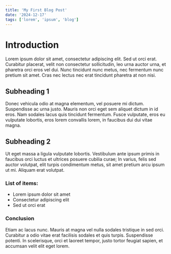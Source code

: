 ```yaml
---
title: 'My First Blog Post'
date: '2024-12-17'
tags: ['lorem', 'ipsum', 'blog']
---
```


# Introduction

Lorem ipsum dolor sit amet, consectetur adipiscing elit. Sed ut orci erat. Curabitur placerat, velit non consectetur sollicitudin, leo urna auctor urna, et pharetra orci eros vel dui. Nunc tincidunt nunc metus, nec fermentum nunc pretium sit amet. Cras nec lectus nec erat tincidunt pharetra at non nisi.

## Subheading 1

Donec vehicula odio at magna elementum, vel posuere mi dictum. Suspendisse ac urna justo. Mauris non orci eget sem aliquet dictum in id eros. Nam sodales lacus quis tincidunt fermentum. Fusce vulputate, eros eu vulputate lobortis, eros lorem convallis lorem, in faucibus dui dui vitae magna.

## Subheading 2

Ut eget massa a ligula vulputate lobortis. Vestibulum ante ipsum primis in faucibus orci luctus et ultrices posuere cubilia curae; In varius, felis sed auctor volutpat, elit turpis condimentum metus, sit amet pretium arcu ipsum ut mi. Aliquam erat volutpat.

### List of items:

- Lorem ipsum dolor sit amet
- Consectetur adipiscing elit
- Sed ut orci erat

### Conclusion

Etiam ac lacus nunc. Mauris at magna vel nulla sodales tristique in sed orci. Curabitur a odio vitae erat facilisis sodales et quis turpis. Suspendisse potenti. In scelerisque, orci et laoreet tempor, justo tortor feugiat sapien, et accumsan velit elit eget lorem.
